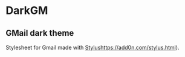 # DarkGM
## GMail dark theme

Stylesheet for Gmail made with [Stylus](https://add0n.com/stylus.html)https://add0n.com/stylus.html).
